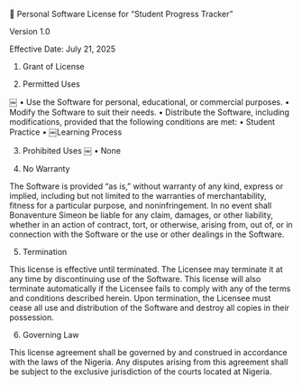 📄 Personal Software License for “Student Progress Tracker”

Version 1.0

Effective Date: July 21, 2025

1. Grant of License

2. Permitted Uses

￼
	•	Use the Software for personal, educational, or commercial purposes.
	•	Modify the Software to suit their needs.
	•	Distribute the Software, including modifications, provided that the following conditions are met:
	•	Student Practice
	•	￼Learning Process

3. Prohibited Uses
￼
	•	None

4. No Warranty

The Software is provided “as is,” without warranty of any kind, express or implied, including but not limited to the warranties of merchantability, fitness for a particular purpose, and noninfringement. In no event shall Bonaventure Simeon be liable for any claim, damages, or other liability, whether in an action of contract, tort, or otherwise, arising from, out of, or in connection with the Software or the use or other dealings in the Software.

5. Termination

This license is effective until terminated. The Licensee may terminate it at any time by discontinuing use of the Software. This license will also terminate automatically if the Licensee fails to comply with any of the terms and conditions described herein. Upon termination, the Licensee must cease all use and distribution of the Software and destroy all copies in their possession.

6. Governing Law

This license agreement shall be governed by and construed in accordance with the laws of the Nigeria. Any disputes arising from this agreement shall be subject to the exclusive jurisdiction of the courts located at Nigeria.
